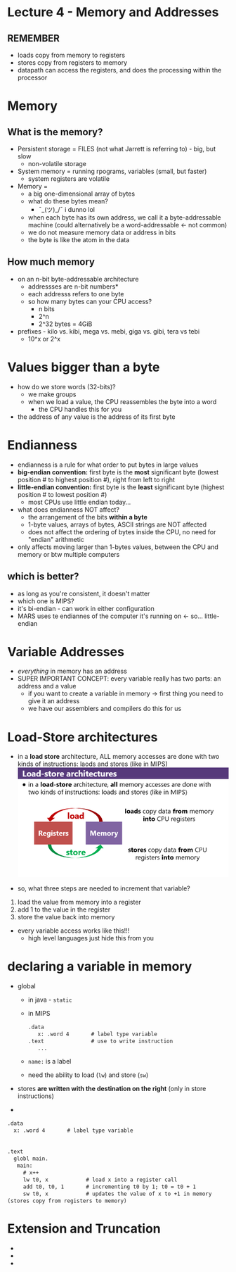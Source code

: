 # Lecture 4 - Memory and Addresses

## REMEMBER
* loads copy from memory to registers
* stores copy from registers to memory
* datapath can access the registers, and does the processing within the processor 

# Memory
## What is the memory?
* Persistent storage = FILES (not what Jarrett is referring to) - big, but slow
  * non-volatile storage
* System memory = running rpograms, variables (small, but faster)
  * system registers are volatile
* Memory = 
  * a big one-dimensional array of bytes
  * what do these bytes mean?
      * ¯\_(ツ)_/¯ i dunno lol
  * when each byte has its own address, we call it a byte-addressable machine (could alternatively be a word-addressable <- not common)
  * we do not measure memory data or address in bits
  * the byte is like the atom in the data

## How much memory
* on an n-bit byte-addressable architecture
  * addressses are n-bit numbers*
  * each addresss refers to one byte
  * so how many bytes can your CPU access?
    * n bits
    * 2^n 
    * 2^32 bytes = 4GiB
* prefixes - kilo vs. kibi, mega vs. mebi, giga vs. gibi, tera vs tebi
  * 10^x or 2^x

# Values bigger than a byte
* how do we store words (32-bits)?
  * we make groups 
  * when we load a value, the CPU reassembles the byte into a word
    * the CPU handles this for you
* the address of any value is the address of its first byte

# Endianness
* endianness is a rule for what order to put bytes in large values
* **big-endian convention:** first byte is the **most** significant byte (lowest position # to highest position #), right from left to right
* **little-endian convention:** first byte is the **least** significant byte (highest position # to lowest position #)
  * most CPUs use little endian today...
* what does endianness NOT affect?
  * the arrangement of the bits **within a byte**
  * 1-byte values, arrays of bytes, ASCII strings are NOT affected
  * does not affect the ordering of bytes inside the CPU, no need for "endian" arithmetic 
* only affects moving larger than 1-bytes values, between the CPU and memory or btw multiple computers


## which is better?
* as long as you're consistent, it doesn't matter
* which one is MIPS?
 * it's bi-endian - can work in either configuration
* MARS uses te endiannes of the computer it's running on <- so... little-endian
  
# Variable Addresses 
* *everything* in memory has an address
* SUPER IMPORTANT CONCEPT: every variable really has two parts: an address and a value
  * if you want to create a variable in memory -> first thing you need to give it an address
  * we have our assemblers and compilers do this for us
  
# Load-Store architectures
* in a **load store** architecture, ALL memory accesses are done with two kinds of instructions: laods and stores (like in MIPS)
!["load store architecture"](load-store%20architecture.png)
  
* so, what three steps are needed to increment that variable?
 1. load the value from memory into a register
 2. add 1 to the value in the register
 3. store the value back into memory
* every variable access works like this!!!
  * high level languages just hide this from you
  
# declaring a variable in memory
 * global
    * in java - `static` 
    * in MIPS
    
      ```
      .data
         x: .word 4       # label type variable
      .text               # use to write instruction
         ...
      
      ```
    * `name:` is a label
    * need the ability to load (`lw`) and store (`sw`) 


* stores **are written with the destination on the right** (only in store instructions)
* 

```
.data
  x: .word 4       # label type variable
  

.text
  globl main.
   main:
     # x++
     lw t0, x            # load x into a register call
     add t0, t0, 1       # incrementing t0 by 1; t0 = t0 + 1
     sw t0, x            # updates the value of x to +1 in memory (stores copy from registers to memory)
```
 
# Extension and Truncation
* 
* 
* 
